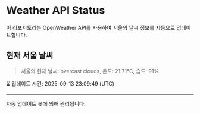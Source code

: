 
# Weather API Status

이 리포지토리는 OpenWeather API를 사용하여 서울의 날씨 정보를 자동으로 업데이트합니다.

## 현재 서울 날씨
> 서울의 현재 날씨: overcast clouds, 온도: 21.71°C, 습도: 91%

⏳ 업데이트 시간: 2025-09-13 23:09:49 (UTC)

---
자동 업데이트 봇에 의해 관리됩니다.
